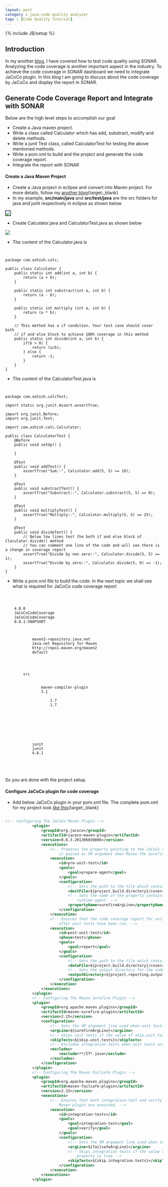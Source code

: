 ```yaml
---
layout: post
category : java-code quality analyzer
tags : [Code Quality Tutorial]
---
```

{% include JB/setup %}

## Introduction

In my another [blog](/java-code%20quality%20analyzer/2015/05/12/SONAR-the-Java-Code-Analyzer/), I have covered how to test code quality using SONAR. Analyzing the code coverage is another 
important aspect in the industry. To achieve the code coverage in SONAR dashboard we need to integrate JaCoCo plugin. 
In this blog I am going to discuss about the code coverage by JaCoCo and display the report in SONAR.

## Generate Code Coverage Report and Integrate with SONAR

Below are the high level steps to accomplish our goal


* Create a Java maven project. 
* Write a class called Calculator which has add, substract, modify and delete methods.
* Write a junit Test class, called CalculatorTest for testing the above mentioned methods.
* Write a pom.xml to build and the project and generate the code coverage report.
* Integrate the report with SONAR
 
#### Create a Java Maven Project


* Create a Java project in eclipse and convert into Maven project. For more details, follow my [another blog](/java-build/2015/05/09/Setting%20up%20a%20Maven%20Build/){target:_blank}
* In my example, **src/main/java** and **src/test/java** are the src folders for java and junit respectively in eclipse as shown below
<img src="https://cloud.githubusercontent.com/assets/11231867/7649932/285fb0ea-fb0f-11e4-84c9-1c63e5ca2220.png" style="border: 1px solid black"/>

* Create Calculator.java and CalculatorTest.java as shown below
<img src="https://cloud.githubusercontent.com/assets/11231867/7649997/d0065e5c-fb0f-11e4-825d-35b0c77bac47.png"/>

* The content of the Calculator.java is 

<pre class="prettyprint highlight"><code class="language-java" data-lang="java">

package com.ashish.calc;

public class Calculator {
	public static int add(int a, int b) {
		return (a + b);
	}
	
	public static int substract(int a, int b) {
		return (a - b);
	}
	
	public static int multiply (int a, int b) {
		return (a * b);
	}
	
	// This method has a if condition. Your test case should cover both 
	// if and else block to achieve 100% coverage in this method
	public static int divide(int a, int b) {
		if(b > 0) {
			return (a/b);
		} else {
			return -1;
		}
	}
}
</code></pre>

* The content of the CalculatorTest.java is

<pre class="prettyprint highlight"><code class="language-java" data-lang="java">

package com.ashish.calcTest;

import static org.junit.Assert.assertTrue;

import org.junit.Before;
import org.junit.Test;

import com.ashish.calc.Calculator;

public class CalculatorTest {
	@Before
	public void setUp() {
		
	}
	
	@Test
	public void addTest() {
		assertTrue("Sum:-", Calculator.add(5, 5) == 10);
	}
	
	@Test
	public void substractTest() {
		assertTrue("Substract:-", Calculator.substract(5, 5) == 0);
	}
	
	@Test
	public void multiplyTest() {
		assertTrue("Multiply:-", Calculator.multiply(5, 5) == 25);
	}
	
	@Test
	public void divideTest() {
		// Below tow lines test the both if and else block of Claculator.divide() method
		// You can comment one line of the code and will see there is a change in coverage report
		assertTrue("Divide by non zero:-", Calculator.divide(5, 5) == 1);
		assertTrue("Divide by zero:-", Calculator.divide(5, 0) == -1);
	}
}
</code></pre>

* Write a pom.xml file to build the code. In the next topic we shall see what is required for JaCoCo code coverage report

<pre class="prettyprint highlight"><code class="language-xml" data-lang="xml">

<project xmlns="http://maven.apache.org/POM/4.0.0" xmlns:xsi="http://www.w3.org/2001/XMLSchema-instance"
	xsi:schemaLocation="http://maven.apache.org/POM/4.0.0 http://maven.apache.org/xsd/maven-4.0.0.xsd">
	<modelVersion>4.0.0</modelVersion>
	<groupId>JaCoCoCodeCoverage</groupId>
	<artifactId>JaCoCoCodeCoverage</artifactId>
	<version>0.0.1-SNAPSHOT</version>

	<repositories>
		<repository>
			<id>maven2-repository.java.net</id>
			<name>Java.net Repository for Maven</name>
			<url>http://repo1.maven.org/maven2</url>
			<layout>default</layout>
		</repository>
	</repositories>

	<build>
		<sourceDirectory>src</sourceDirectory>
		<plugins>
			<plugin>
				<artifactId>maven-compiler-plugin</artifactId>
				<version>3.1</version>
				<configuration>
					<source>1.7</source>
					<target>1.7</target>
				</configuration>
			</plugin>
		</plugins>
	</build>

	<dependencies>
		<!-- Junit dependancy -->
		<dependency>
			<groupId>junit</groupId>
			<artifactId>junit</artifactId>
			<version>4.8.1</version>
		</dependency>
	</dependencies>
</project>

</code></pre>

So you are done with the project setup.

#### Configure JaCoCo plugin for code coverage


* Add below JaCoCo plugin in your pom.xml file. The complete pom.xml for my project look [like this](https://github.com/ashismo/repositoryForMyBlog/blob/master/JaCoCoCodeCoveragePOM.xml){target:_blank}

```xml

<!-- Configuring The JaCoCo Maven Plugin -->
			<plugin>
				<groupId>org.jacoco</groupId>
				<artifactId>jacoco-maven-plugin</artifactId>
				<version>0.6.3.201306030806</version>
				<executions>
					<!-- Prepares the property pointing to the JaCoCo runtime agent which 
						is passed as VM argument when Maven the Surefire plugin is executed. -->
					<execution>
						<id>pre-unit-test</id>
						<goals>
							<goal>prepare-agent</goal>
						</goals>
						<configuration>
							<!-- Sets the path to the file which contains the execution data. -->
							<destFile>${project.build.directory}/coverage-reports/jacoco-ut.exec</destFile>
							<!-- Sets the name of the property containing the settings for JaCoCo 
								runtime agent. -->
							<propertyName>surefireArgLine</propertyName>
						</configuration>
					</execution>
					<!-- Ensures that the code coverage report for unit tests is created 
						after unit tests have been run. -->
					<execution>
						<id>post-unit-test</id>
						<phase>test</phase>
						<goals>
							<goal>report</goal>
						</goals>
						<configuration>
							<!-- Sets the path to the file which contains the execution data. -->
							<dataFile>${project.build.directory}/coverage-reports/jacoco-ut.exec</dataFile>
							<!-- Sets the output directory for the code coverage report. -->
							<outputDirectory>${project.reporting.outputDirectory}/jacoco-ut</outputDirectory>
						</configuration>
					</execution>
				</executions>
			</plugin>
			<!-- Configuring The Maven Surefire Plugin -->
			<plugin>
				<groupId>org.apache.maven.plugins</groupId>
				<artifactId>maven-surefire-plugin</artifactId>
				<version>2.15</version>
				<configuration>
					<!-- Sets the VM argument line used when unit tests are run. -->
					<argLine>${surefireArgLine}</argLine>
					<!-- Skips unit tests if the value of skip.unit.tests property is true -->
					<skipTests>${skip.unit.tests}</skipTests>
					<!-- Excludes integration tests when unit tests are run. -->
					<excludes>
						<exclude>**/IT*.java</exclude>
					</excludes>
				</configuration>
			</plugin>
			<!-- Configuring The Maven Failsafe Plugin -->
			<plugin>
				<groupId>org.apache.maven.plugins</groupId>
				<artifactId>maven-failsafe-plugin</artifactId>
				<version>2.15</version>
				<executions>
					<!-- Ensures that both integration-test and verify goals of the Failsafe 
						Maven plugin are executed. -->
					<execution>
						<id>integration-tests</id>
						<goals>
							<goal>integration-test</goal>
							<goal>verify</goal>
						</goals>
						<configuration>
							<!-- Sets the VM argument line used when integration tests are run. -->
							<argLine>${failsafeArgLine}</argLine>
							<!-- Skips integration tests if the value of skip.integration.tests 
								property is true -->
							<skipTests>${skip.integration.tests}</skipTests>
						</configuration>
					</execution>
				</executions>
			</plugin>
```
